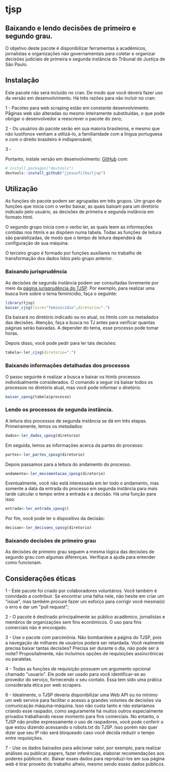 
<!-- README.md is generated from README.Rmd. Please edit that file -->
tjsp
====

Baixando e lendo decisões de primeiro e segundo grau.
-----------------------------------------------------

O objetivo deste pacote é disponibilizar ferramentas a acadêmicos, jornalistas e organizações não governamentais para coletar e organizar decisões judiciais de primeira e segunda instância do Tribunal de Justiça de São Paulo.

Instalação
----------

Este pacote não será incluído no cran. De modo que você deverá fazer uso da versão em desenvolvimento. Há três razões para não incluir no cran:

1 - Pacotes para web scraping estão em constante desenvolvimento. Pǻginas web são alteradas ou mesmo inteiramente substituídas, o que pode obrigar o desenvolvedor a reescrever o pacote do zero;

2 - Os usuários do pacote serão em sua maioria brasileiros, e mesmo que não lusófonos venham a utilizá-lo, a familiaridade com a lingua portuguesa e com o direito brasileiro é indispensável;

3 -

Portanto, instale versão em desenvolvimento: [GitHub](https://github.com/) com:

``` r
# install.packages("devtools")
devtools::install_github("jjesusfilho/tjsp")
```

Utilização
----------

As funções do pacote podem ser agrupadas em três grupos. Um grupo de funções que inicia com o verbo baixar, as quais baixam para um diretório indicado pelo usuário, as decisões de primeira e segunda instância em formato html.

O segundo grupo inicia com o verbo ler, as quais leem as informações contidas nos htmls e as dispôem numa tabela. Todas as funções de leitura são paralelizadas, de modo que o tempo de leitura dependerá da configuração de sua máquina.

O terceiro grupo é formado por funções auxiliares no trabalho de transformação dos dados lidos pelo grupo anterior.

### Baixando jurisprudência

As decisões de segunda instância podem ser consultadas livremente por meio da [página jurisprudência do TJSP](https://esaj.tjsp.jus.br/cjsg/consultaCompleta.do?f=1). Por exemplo, para realizar uma busca livre sobre o tema feminicídio, faça o seguinte:

``` r
library(tjsp)
baixar_cjsg(livre="feminicídio",diretorio=".")
```

Ela baixará no diretório indicado ou no atual, os htmls com os metadados das decisões. Atenção, faça a busca no TJ antes para verificar quantas páginas serão baixadas. A depender do tema, esse processo pode tomar horas.

Depois disso, você pode pedir para ler tais decisões:

``` r
tabela<-ler_cjsg(diretorio=".")
```

### Baixando informações detalhadas dos processos

O passo seguinte é realizar a busca e baixar os htmls processos individualmente considerados. O comando a seguir irá baixar todos os processos no diretório atual, mas você pode informar o diretório.

``` r
baixar_cposg(tabela$processo)
```

### Lendo os processos de segunda instância.

A leitura dos processos de segunda instância se dá em três etapas. Primeiramente, lemos os metadados:

``` r
dados<-ler_dados_cposg(diretorio)
```

Em seguida, lemos as informações acerca da partes do processo:

``` r
partes<-ler_partes_cposg(diretorio)
```

Depois passamos para a leitura do andamento do processo.

``` r
andamento<-ler_movimentacao_cposg(diretorio)
```

Eventualmente, você não está interessada em ler todo o andamento, mas somente a data da entrada do processo em segunda instância para mais tarde calcular o tempo entre a entrada e a decisão. Há uma função para isso:

``` r
entrada<-ler_entrada_cposg()
```

Por fim, você pode ler o dispositivo da decisão:

``` r
decisao<-ler_decisoes_cposg(diretorio)
```

### Baixando decisões de primeiro grau

As decisões de primeiro grau seguem a mesma lógica das decisões de segundo grau com algumas diferenças. Verifique a ajuda para entender como funcionam.

Considerações éticas
--------------------

1 - Este pacote foi criado por colaboradores voluntários. Você também é convidado a contribuir. Se encontrar uma falha nele, não hesite em criar um "issue", mas também procure fazer um esforço para corrigir você mesma(o) o erro e dar um "pull request";

2 - O pacote é destinado principalmente ao público acadêmico, jornalistas e membros de organizações sem fins econômicos. O uso para fins comerciais não é encorajado.

3 - Use o pacote com parcimônia. Não bombardeie a página do TJSP, pois a navegação de milhares de usuários poderá ser retardada. Você realmente precisa baixar tantas decisões? Precisa ser durante o dia, não pode ser à noite? Propositalmente, não incluímos opções de requisições assincrônicas ou paralelas.

4 - Todas as funções de requisição possuem um argumento opcional chamado "usuario". Ele pode ser usado para você identificar-se ao provedor do serviço, fornecendo o seu contato. Essa tem sido uma prática considerada ética por web scrapers.

6 - Idealmente, o TJSP deveria disponibilizar uma Web API ou no mínimo um web service para facilitar o acesso a grandes volumes de decisões via comunicação máquina-máquina. Isso não custa tanto e não estaríamos criando esse raspador, como seguramente há muitos outros especialmente privados trabalhando nesse momento para fins comerciais. No entanto, o TJSP não proíbe expressamente o uso de raspadores, você pode conferir o que estou dizendo acessando o robots.txt do TJSP. Isso porém não quer dizer que seu IP não será bloqueado caso você decida reduzir o tempo entre requisições.

7 - Use os dados baixados para adicionar valor, por exemplo, para realizar análises ou publicar papers, fazer inferências, elaborar recomendações aos poderes públicos etc. Baixar esses dados para reproduzi-los em sua página web é tirar proveito do trabalho alheio, mesmo sendo esses dados públicos.

